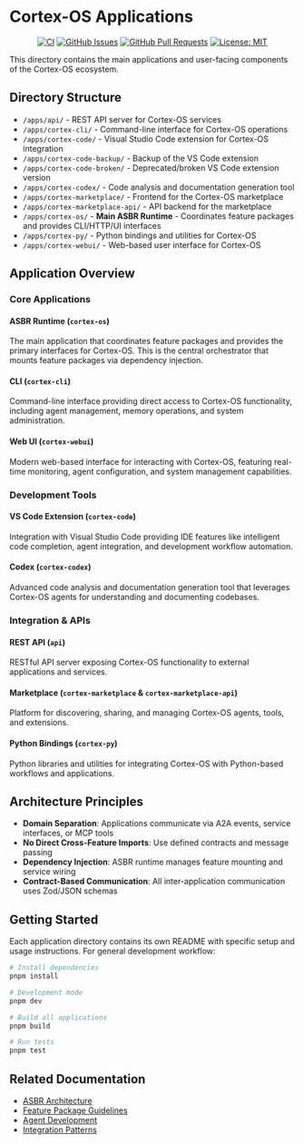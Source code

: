 
# Cortex-OS Applications

<div align="center">

[![CI](https://github.com/cortex-os/cortex-os/actions/workflows/ci.yml/badge.svg)](https://github.com/cortex-os/cortex-os/actions/workflows/ci.yml)
[![GitHub Issues](https://img.shields.io/github/issues/cortex-os/cortex-os)](https://github.com/cortex-os/cortex-os/issues)
[![GitHub Pull Requests](https://img.shields.io/github/issues-pr/cortex-os/cortex-os)](https://github.com/cortex-os/cortex-os/pulls)
[![License: MIT](https://img.shields.io/badge/License-MIT-yellow.svg)](https://opensource.org/licenses/MIT)

</div>

This directory contains the main applications and user-facing components of the Cortex-OS ecosystem.

## Directory Structure

- `/apps/api/` - REST API server for Cortex-OS services
- `/apps/cortex-cli/` - Command-line interface for Cortex-OS operations
- `/apps/cortex-code/` - Visual Studio Code extension for Cortex-OS integration
- `/apps/cortex-code-backup/` - Backup of the VS Code extension
- `/apps/cortex-code-broken/` - Deprecated/broken VS Code extension version
- `/apps/cortex-codex/` - Code analysis and documentation generation tool
- `/apps/cortex-marketplace/` - Frontend for the Cortex-OS marketplace
- `/apps/cortex-marketplace-api/` - API backend for the marketplace
- `/apps/cortex-os/` - **Main ASBR Runtime** - Coordinates feature packages and provides CLI/HTTP/UI interfaces
- `/apps/cortex-py/` - Python bindings and utilities for Cortex-OS
- `/apps/cortex-webui/` - Web-based user interface for Cortex-OS

## Application Overview

### Core Applications

#### ASBR Runtime (`cortex-os`)

The main application that coordinates feature packages and provides the primary interfaces for Cortex-OS. This is the central orchestrator that mounts feature packages via dependency injection.

#### CLI (`cortex-cli`)

Command-line interface providing direct access to Cortex-OS functionality, including agent management, memory operations, and system administration.

#### Web UI (`cortex-webui`)

Modern web-based interface for interacting with Cortex-OS, featuring real-time monitoring, agent configuration, and system management capabilities.

### Development Tools

#### VS Code Extension (`cortex-code`)

Integration with Visual Studio Code providing IDE features like intelligent code completion, agent integration, and development workflow automation.

#### Codex (`cortex-codex`)

Advanced code analysis and documentation generation tool that leverages Cortex-OS agents for understanding and documenting codebases.

### Integration & APIs

#### REST API (`api`)

RESTful API server exposing Cortex-OS functionality to external applications and services.

#### Marketplace (`cortex-marketplace` & `cortex-marketplace-api`)

Platform for discovering, sharing, and managing Cortex-OS agents, tools, and extensions.

#### Python Bindings (`cortex-py`)

Python libraries and utilities for integrating Cortex-OS with Python-based workflows and applications.

## Architecture Principles

- **Domain Separation**: Applications communicate via A2A events, service interfaces, or MCP tools
- **No Direct Cross-Feature Imports**: Use defined contracts and message passing
- **Dependency Injection**: ASBR runtime manages feature mounting and service wiring
- **Contract-Based Communication**: All inter-application communication uses Zod/JSON schemas

## Getting Started

Each application directory contains its own README with specific setup and usage instructions. For general development workflow:

```bash
# Install dependencies
pnpm install

# Development mode
pnpm dev

# Build all applications
pnpm build

# Run tests
pnpm test
```

## Related Documentation

- [ASBR Architecture](/apps/cortex-os/README.md)
- [Feature Package Guidelines](/.github/copilot-instructions.md)
- [Agent Development](/../AGENTS.md)
- [Integration Patterns](/packages/README.md)
